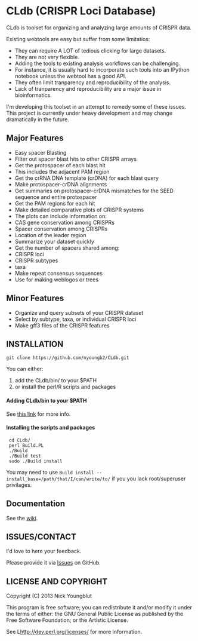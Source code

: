 CLdb (CRISPR Loci Database) 
===========================

CLdb is toolset for organizing and analyzing large amounts of CRISPR data.

Existing webtools are easy but suffer from some limitatios:

* They can require A LOT of tedious clicking for large datasets.
* They are not very flexible.
 * Adding the tools to existing analysis workflows can be challenging.
 * For instance, it is usually hard to incorporate such tools into an IPython
notebook unless the webtool has a good API.
* They often limit tranparency and reproducibility of the analysis.
 * Lack of tranparency and reproducibility are a major issue in bioinformatics.


I'm developing this toolset in an attempt to remedy some of these issues.
This project is currently under heavy development and may change
dramatically in the future.


## Major Features

* Easy spacer Blasting
 * Filter out spacer blast hits to other CRISPR arrays
 * Get the protospacer of each blast hit
  * This includes the adjacent PAM region
 * Get the crRNA DNA template (crDNA) for each blast query
 * Make protospacer-crDNA alignments
 * Get summaries on protospacer-crDNA mismatches for the SEED sequence and entire protospacer
 * Get the PAM regions for each hit
* Make detailed comparative plots of CRISPR systems 
 * The plots can include information on:
  * CAS gene conservation among CRISPRs
  * Spacer conservation among CRISPRs
  * Location of the leader region
* Summarize your dataset quickly
 * Get the number of spacers shared among:
  * CRISPR loci
  * CRISPR subtypes
  * taxa
 * Make repeat consensus sequences
  * Use for making weblogos or trees



## Minor Features

* Organize and query subsets of your CRISPR dataset
 * Select by subtype, taxa, or individual CRISPR loci
* Make gff3 files of the CRISPR features



## INSTALLATION

	git clone https://github.com/nyoungb2/CLdb.git
	

You can either:

1. add the CLdb/bin/ to your $PATH
2. or install the perl/R scripts and packages

#### Adding CLdb/bin to your $PATH

See [this link](http://kb.iu.edu/data/acar.html) for more info.

#### Installing the scripts and packages

     cd CLdb/
     perl Build.PL
     ./Build
     ./Build test
     sudo ./Build install

You may need to use `Build install --install_base=/path/that/I/can/write/to/`
if you you lack root/superuser privilages.


## Documentation

See the [wiki](https://github.com/nyoungb2/CLdb/wiki).

## ISSUES/CONTACT

I'd love to here your feedback. 

Please provide it via [Issues](https://github.com/nyoungb2/CLdb/issues) on GitHub.


## LICENSE AND COPYRIGHT

Copyright (C) 2013 Nick Youngblut

This program is free software; you can redistribute it and/or modify it
under the terms of either: the GNU General Public License as published
by the Free Software Foundation; or the Artistic License.

See L<http://dev.perl.org/licenses/> for more information.